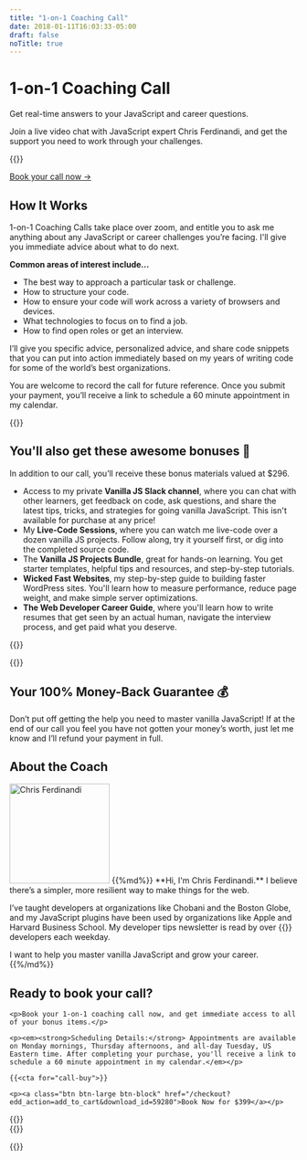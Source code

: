 ```yaml
---
title: "1-on-1 Coaching Call"
date: 2018-01-11T16:03:33-05:00
draft: false
noTitle: true
---
```


<h1 class="no-padding-top no-margin-bottom h5 text-sans">1-on-1 Coaching Call</h1>
<p class="text-xlarge margin-bottom-small text-serif">Get real-time answers to your JavaScript and career questions.</p><p></p>

<p><span class="text-large">Join a live video chat with JavaScript expert Chris Ferdinandi, and get the support you need to work through your challenges.</span></p>

{{<cta for="call">}}

<a class="btn" href="#ready-to-buy">Book your call now &rarr;</a>

## How It Works

1-on-1 Coaching Calls take place over zoom, and entitle you to ask me anything about any JavaScript or career challenges you’re facing. I'll give you immediate advice about what to do next.

<p class="margin-bottom-small"><strong>Common areas of interest include...</strong></p>

- The best way to approach a particular task or challenge.
- How to structure your code.
- How to ensure your code will work across a variety of browsers and devices.
- What technologies to focus on to find a job.
- How to find open roles or get an interview.

I’ll give you specific advice, personalized advice, and share code snippets that you can put into action immediately based on my years of writing code for some of the world’s best organizations.

You are welcome to record the call for future reference. Once you submit your payment, you’ll receive a link to schedule a 60 minute appointment in my calendar.

<div class="padding-top-large padding-bottom-large">{{<testimonial for="alexMuraro" photo="true">}}</div>

## You'll also get these awesome bonuses 🎉

In addition to our call, you’ll receive these bonus materials valued at $296.

- Access to my private **Vanilla JS Slack channel**, where you can chat with other learners, get feedback on code, ask questions, and share the latest tips, tricks, and strategies for going vanilla JavaScript. This isn't available for purchase at any price!
- My **Live-Code Sessions**, where you can watch me live-code over a dozen vanilla JS projects.  Follow along, try it yourself first, or dig into the completed source code.
- The **Vanilla JS Projects Bundle**, great for hands-on learning. You get starter templates, helpful tips and resources, and step-by-step tutorials.
- **Wicked Fast Websites**, my step-by-step guide to building faster WordPress sites. You'll learn how to measure performance, reduce page weight, and make simple server optimizations.
- **The Web Developer Career Guide**, where you'll learn how to write resumes that get seen by an actual human, navigate the interview process, and get paid what you deserve.

{{<bonuses-special>}}

<div class="padding-top-large padding-bottom-large">{{<testimonial for="patriciaParker" photo="true">}}</div>

## Your 100% Money-Back Guarantee 💰

Don’t put off getting the help you need to master vanilla JavaScript! If at the end of our call you feel you have not gotten your money’s worth, just let me know and I’ll refund your payment in full.

## About the Coach

<div class="clearfix margin-bottom">
<img src="https://gomakethings.com/img/chris-ferdinandi-high-res.jpg" alt="Chris Ferdinandi" width="175" height="175" class="img-circle img-left margin-bottom">
{{%md%}}
**Hi, I'm Chris Ferdinandi.** I believe there’s a simpler, more resilient way to make things for the web.

I’ve taught developers at organizations like Chobani and the Boston Globe, and my JavaScript plugins have been used by organizations like Apple and Harvard Business School. My developer tips newsletter is read by over {{<cta for="mc-subscriber-count">}} developers each weekday.

I want to help you master vanilla JavaScript and grow your career.
{{%/md%}}
</div>

<div class="callout" id="ready-to-buy">
	<h2>Ready to book your call?</h2>

	<p>Book your 1-on-1 coaching call now, and get immediate access to all of your bonus items.</p>

	<p><em><strong>Scheduling Details:</strong> Appointments are available on Monday mornings, Thursday afternoons, and all-day Tuesday, US Eastern time. After completing your purchase, you'll receive a link to schedule a 60 minute appointment in my calendar.</em></p>

	{{<cta for="call-buy">}}

	<p><a class="btn btn-large btn-block" href="/checkout?edd_action=add_to_cart&download_id=59280">Book Now for $399</a></p>
</div>

<div class="padding-top-large padding-bottom">{{<testimonial for="kb" photo="true">}}</div>

<div class="padding-bottom-large">{{<testimonial for="mojtabaSeyedi" photo="true">}}</div>

{{<not-ready-yet>}}